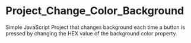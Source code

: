 # Project_Change_Color_Background
Simple JavaScript Project that changes background each time a button is pressed by changing the HEX value of the background color property.
